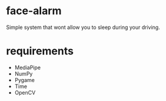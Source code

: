 # face-alarm
Simple system that wont allow you to sleep during your driving.

# requirements
- MediaPipe
- NumPy
- Pygame
- Time
- OpenCV
